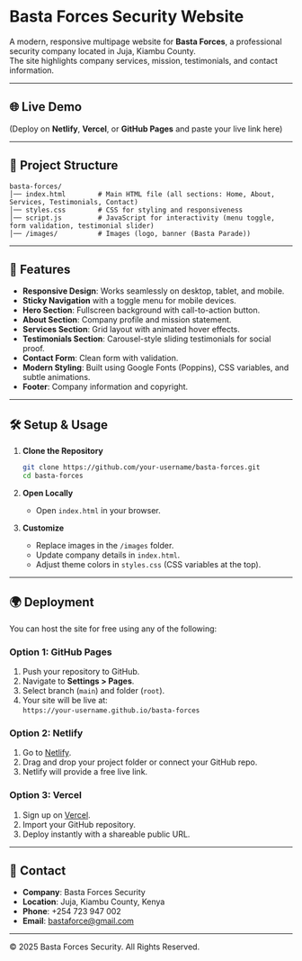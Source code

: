 # Basta Forces Security Website

A modern, responsive multipage website for **Basta Forces**, a professional security company located in Juja, Kiambu County.  
The site highlights company services, mission, testimonials, and contact information.

---

## 🌐 Live Demo
(Deploy on **Netlify**, **Vercel**, or **GitHub Pages** and paste your live link here)

---

## 📂 Project Structure

```
basta-forces/
│── index.html        # Main HTML file (all sections: Home, About, Services, Testimonials, Contact)
│── styles.css        # CSS for styling and responsiveness
│── script.js         # JavaScript for interactivity (menu toggle, form validation, testimonial slider)
│── /images/          # Images (logo, banner (Basta Parade))
```

---

## 🚀 Features

- **Responsive Design**: Works seamlessly on desktop, tablet, and mobile.
- **Sticky Navigation** with a toggle menu for mobile devices.
- **Hero Section**: Fullscreen background with call-to-action button.
- **About Section**: Company profile and mission statement.
- **Services Section**: Grid layout with animated hover effects.
- **Testimonials Section**: Carousel-style sliding testimonials for social proof.
- **Contact Form**: Clean form with validation.
- **Modern Styling**: Built using Google Fonts (Poppins), CSS variables, and subtle animations.
- **Footer**: Company information and copyright.

---

## 🛠️ Setup & Usage

1. **Clone the Repository**
   ```bash
   git clone https://github.com/your-username/basta-forces.git
   cd basta-forces
   ```

2. **Open Locally**
   - Open `index.html` in your browser.

3. **Customize**
   - Replace images in the `/images` folder.
   - Update company details in `index.html`.
   - Adjust theme colors in `styles.css` (CSS variables at the top).

---

## 🌍 Deployment

You can host the site for free using any of the following:

### Option 1: GitHub Pages
1. Push your repository to GitHub.
2. Navigate to **Settings > Pages**.
3. Select branch (`main`) and folder (`root`).
4. Your site will be live at:  
   `https://your-username.github.io/basta-forces`

### Option 2: Netlify
1. Go to [Netlify](https://www.netlify.com/).
2. Drag and drop your project folder or connect your GitHub repo.
3. Netlify will provide a free live link.

### Option 3: Vercel
1. Sign up on [Vercel](https://vercel.com/).
2. Import your GitHub repository.
3. Deploy instantly with a shareable public URL.

---

## 📧 Contact

- **Company**: Basta Forces Security  
- **Location**: Juja, Kiambu County, Kenya  
- **Phone**: +254 723 947 002  
- **Email**: bastaforce@gmail.com  

---

© 2025 Basta Forces Security. All Rights Reserved.

